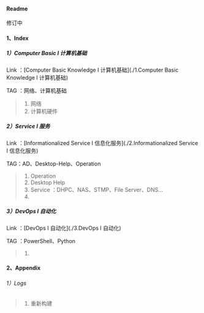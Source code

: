 #### Readme

修订中



#### 1、Index

##### 1）Computer Basic I 计算机基础

Link ：[Computer Basic Knowledge I 计算机基础](./1.Computer Basic Knowledge I 计算机基础)

TAG ：网络、计算机基础

> 1. 网络
> 2. 计算机硬件

##### 2）Service I 服务

Link ：[Informationalized Service I 信息化服务](./2.Informationalized Service I 信息化服务)

TAG：AD、Desktop-Help、Operation

> 1. Operation
> 2. Desktop Help
> 3. Service ：DHPC、NAS、STMP、File Server、DNS...
> 4. 

##### 3）DevOps I 自动化

Link ：[DevOps I 自动化](./3.DevOps I 自动化)

TAG ：PowerShell、Python

> 1. 



#### 2、Appendix

###### 1）Logs

> 1. 重新构建

